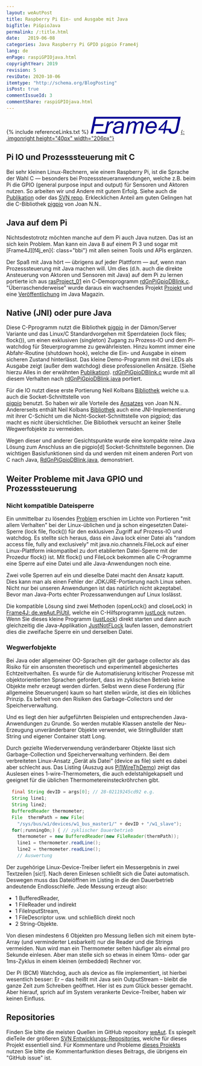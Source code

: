 ```yaml
---
layout: weAutPost
title: Raspberry Pi Ein- und Ausgabe mit Java
bigTitle: PiGpioJava
permalink: /:title.html
date:   2019-06-08
categories: Java Raspberry Pi GPIO pigpio Frame4j
lang: de
enPage: raspiGPIOjava.html
copyrightYear: 2019
revision: 5
reviDate: 2020-10-06
itemtype: "http://schema.org/BlogPosting"
isPost: true
commentIssueId: 3
commentShare: raspiGPIOjava.html
---
```

{% include referenceLinks.txt %}
[![Frame4J](/assets/icons_logos/frame4jlogo-02t.png "&gt; Frame4J"){: .imgonright height="40px" width="206px"}](https://frame4j.de/index_en.html)
## Pi IO und Prozesssteuerung mit C
Bei sehr kleinen Linux-Rechnern, wie einem Raspberry Pi, ist die Sprache
der Wahl C &mdash; besonders bei Prozesssteueranwendungen, welche z.B.
beim Pi die GPIO <!--more-->(general purpose input and output)
für Sensoren und Aktoren nutzen. So arbeiten wir und Andere mit gutem
Erfolg. Siehe auch die
[Publikation](https://a-weinert.de/pub/raspberry4remoteServices.pdf "Raspberry for remote services") 
oder das 
[SVN repo](https://weinert-automation.de/svn/rasProject_01/ "rasProject_0 (guest:guest)").
Erklecklichen Anteil am guten Gelingen hat die C-Bibliothek
[pigpio](http://abyz.me.uk/rpi/pigpio/index.html) von Joan N.N..

## Java auf dem Pi
Nichtsdestotrotz möchten manche auf dem Pi auch Java nutzen. Das ist an sich
kein Problem. Man kann ein Java&nbsp;8 auf einem Pi&nbsp;3 und sogar mit
[Frame4J][f4j_en]{: class="bbi"} mit allen seinen 
Tools und APIs ergänzen.

Der Spaß mit Java hört &mdash; übrigens auf jeder Plattform &mdash; auf, wenn 
man Prozesssteuerung mit Java machen will. Um dies (d.h. auch die direkte 
Ansteuerung von Aktoren und Sensoren mit Java) auf dem Pi zu lernen portierte
ich aus
[rasProject_01](https://a-weinert.de/pub/raspberry4remoteServices.pdf "Raspberry for remote services")
ein C-Demoprogramm
[rdGnPiGpioDBlink.c](https://github.com/a-weinert/weAut/blob/master/rasProject_01part/rdGnPiGpioDBlink.c "C GPIO demo").
"Überraschenderweise" wurde daraus ein wachsendes Projekt
[Projekt](https://github.com/a-weinert/weAut/) und eine
[Veröffentlichung](https://a-weinert.de/publication.html) im Java Magazin.

## Native (JNI) oder pure Java
Diese C-Pprogramm nutzt die Bibliothek
[pigpio](http://abyz.me.uk/rpi/pigpio/index.html) in der 
Dämon/Server Variante und das Linux/C Standardvorgehen mit Sperrdateien (lock
files; flock()), um einen exklusiven (singleton) Zugang zu Prozess-IO und dem
Pi-watchdog für Steuerprogramme zu gewährleisten. Hinzu kommt immer eine 
Abfahr-Routine (shutdown hook), welche die Ein- und Ausgabe in einem sicheren
Zustand hinterlässt. Das kleine Demo-Programm mit drei LEDs als Ausgabe zeigt
(außer dem watchdog) diese professionellen Ansätze. (Siehe hierzu Alles 
in der erwähnten 
[Publikation](https://a-weinert.de/pub/raspberry4remoteServices.pdf "Raspberry for remote services")).
[rdGnPiGpioDBlink.c](https://github.com/a-weinert/weAut/blob/master/rasProject_01part/rdGnPiGpioDBlink.c "C GPIO demo")
wurde mit all diesem Verhalten nach 
[rdGnPiGpioDBlink.java](https://github.com/a-weinert/weAut/blob/master/frame4j_part/de/weAut/tests/RdGnJPiGpioDBlink.java "Java GPIO demo") portiert. 

Für die IO nutzt diese erste Portierung Neil Kolbans
[Bibliothek](https://github.com/nkolban/jpigpio "interface to pigpio[d]")
welche u.a. auch die Socket-Schnittstelle von  
[pigpio](http://abyz.me.uk/rpi/pigpio/sif.html "socket interface docu") 
benutzt. So haben wir alle Vorteile des
[Ansatzes](http://abyz.me.uk/rpi/pigpio/index.html "pigpio library")
von Joan N.N.. Andererseits enthält Neil Kolbans
[Bibliothek](https://github.com/nkolban/jpigpio "interface to pigpio[d]") 
auch eine JNI-Implementierung mit ihrer C-Schicht um die Nicht-Socket-Schnittstelle
von pigpiod; das macht es nicht übersichtlicher. Die Bibliothek versucht an 
keiner Stelle Wegwerfobjekte zu vermeiden.

Wegen dieser und anderer Gesichtspunkte wurde eine kompakte reine Java 
Lösung zum Anschluss an die pigpio[d] Socket-Schnittstelle begonnen. Die
wichtigen Basisfunktionen sind da und werden mit einem anderen Port von C
nach Java,
[RdGnPiGpioDBlink.java](https://github.com/a-weinert/weAut/blob/master/frame4j_part/de/weAut/tests/RdGnPiGpioDBlink.java "compact pure Java"), demonstriert.

## Weiter Probleme mit Java GPIO und Prozesssteuerung
### Nicht kompatible Dateisperre
 
Ein unmittelbar zu lösendes [Problem](javaIncompFlock_de.html "siehe eigener Beitrag hierzu") erschien im Lichte von Portieren "mit
allem Verhalten" bei der Linux-üblichen und ja schon eingesetzten 
Datei-Sperre (lock file, flock()) für den exklusiven Zugriff auf Prozess-IO 
und watchdog. Es stellte sich heraus, dass ein Java lock einer Datei als 
"random access file, fully and exclusively" mit java.nio.channels.FileLock
auf einer Linux-Plattform  inkompatibel zu dort etablierten Datei-Sperre mit
der Prozedur flock() ist. Mit flock() und FileLock bekommen alle C-Programme
eine Sperre auf eine Datei und alle Java-Anwendungen noch eine. 

Zwei volle Sperren auf ein und dieselbe Datei macht den Ansatz kaputt. Dies
kann man als einen Fehler der JDK/JRE-Portierung nach Linux sehen. Nicht nur
bei unseren Anwendungen ist das natürlich nicht akzeptabel. Bevor man 
Java-Ports echter Prozessanwendungen auf Linux loslässt.

Die kompatible Lösung sind zwei Methoden (openLock() and closeLock) in
[Frame4J: de.weAut.PiUtil](https://github.com/a-weinert/weAut/blob/master/frame4j_part/de/weAut/PiUtil.java "openLock() and closeLock()"), welche ein C-Hilfsprogramm
[justLock](https://github.com/a-weinert/weAut/blob/master/rasProject_01part/justLock.c) nutzen. Wenn Sie 
dieses kleine Programm ([justLock](https://github.com/a-weinert/weAut/blob/master/rasProject_01part/justLock.c)) direkt starten und 
dann auch gleichzeitig die Java-Applikation 
[JustNotFLock](https://github.com/a-weinert/weAut/blob/master/frame4j_part/de/weAut/tests/JustNotFLock.java "de.weAut.tests.JustNotFLock (needs Frame4J installed") laufen lassen,
demonstriert dies die zweifache Sperre ein und derselben Datei.

### Wegwerfobjekte

Bei Java oder allgemeiner OO-Sprachen gilt der garbage collector als das 
Risiko für ein ansonsten theoretisch und experimentell abgesichertes
Echtzeitverhalten. Es wurde für die Automatisierung kritischer Prozesse
mit objektorientierten Sprachen gefordert, dass im zyklischen Betrieb
keine Objekte mehr erzeugt werden dürfen. Selbst wenn diese Forderung
(für allgemeine Steuerungen) kaum so hart stellen würde, ist dies ein
löbliches Prinzip. Es befreit von den Risiken des Garbage-Collectors
und der Speicherverwaltung.

Und es liegt den hier aufgeführten Beispielen und entsprechenden
Java-Anwendungen zu Grunde. So werden mutable Klassen anstelle der
Neu-Erzeugung unveränderbarer Objekte verwendet, wie StringBuilder
statt String und eigener Container statt Long.

Durch gezielte Wiederverwendung veränderbarer Objekte lässt sich
Garbage-Collection und Speicherverwaltung verhindern. Bei dem verbreiteten
Linux-Ansatz „Gerät als Datei“ (device as file) sieht es dabei aber
schlecht aus. Das Listing (Auszug aus
[Pi1WireThDemo](https://github.com/a-weinert/weAut/blob/master/frame4j_part/de/weAut/tests/Pi1WireThDemo.java "de.weAut.tests.Pi1WireThDemo")) zeigt das Auslesen eines 1-wire-Thermometers, die auch edelstahlgekapselt
und geeignet für die  üblichen Thermometereinsteckröhrchen gibt.  
```java
  final String devID = args[0]; // 28-02119245cd92 e.g.
  String line1;
  String line2;
  BufferedReader thermometer; 
  File  thermPath = new File(
    "/sys/bus/w1/devices/w1_bus_master1/" + devID + "/w1_slave");
  for(;runningOn;) { // zyklischer Dauerbetrieb
    thermometer = new BufferedReader(new FileReader(thermPath));
    line1 = thermometer.readLine();
    line2 = thermometer.readLine();
    // Auswertung
```
Der zugehörige Linux-Device-Treiber liefert ein Messergebnis in zwei
Textzeilen [sic!]. Nach deren Einlesen schließt sich die Datei 
automatisch. Deswegen muss das Dateiöffnen im Listing in die den
Dauerbetrieb andeutende Endlosschleife. Jede Messung erzeugt also:
 - 1 BufferedReader, 
 - 1 FileReader und indirekt 
 - 1 FileInputStream, 
 - 1 FileDescriptor usw.
und schließlich direkt noch 
 - 2 String-Objekte.
 
Von diesen mindestens 6 Objekten pro Messung ließen sich mit einem
byte-Array (und verminderter Lesbarkeit) nur die Reader und die Strings
vermeiden. Nun wird man ein Thermometer selten häufiger als einmal
pro Sekunde einlesen. Aber man stelle sich so etwas in einem 10ms-
oder gar 1ms-Zyklus in einem kleinen (embedded) Rechner vor.

Der Pi (BCM) Watchdog, auch als device as file implementiert, ist
hierbei wesentlich besser: Er – das heißt mit Java sein OutputStream – 
bleibt die ganze Zeit zum Schreiben geöffnet. Hier ist es zum Glück
besser gemacht. Aber hierauf, sprich auf im System verankerte
Device-Treiber, haben wir keinen Einfluss.

## Repositories

Finden Sie bitte die meisten Quellen im GitHub repository
[weAut](https://github.com/a-weinert/weAut/). Es spiegelt dieTeile der größeren
[SVN Entwicklungs-Repositories](https://weinert-automation.de/svn/ "guest:guest"),
welche für dieses Projekt essentiell sind. Für Kommentare und Probleme
[dieses Projekts](https://github.com/a-weinert/weAut/) nutzen Sie bitte die
Kommentarfunktion dieses Beitrags, die übrigens ein "GitHub issue" ist.   
